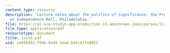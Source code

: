 ```yaml
---
content_type: resource
description: 'Lecture notes about the politics of significance: the President''s House
  on Independence Mall, Philadelphia.'
file: https://ol-ocw-studio-app-production.s3.amazonaws.com/courses/11-947-history-and-theory-of-historic-preservation-spring-2007/a4936431759b6e483eaeb44cbffe8953_lect4.pdf
file_type: application/pdf
resourcetype: Document
title: lect4.pdf
uid: a4936431-759b-6e48-3eae-b44cbffe8953
---
```

